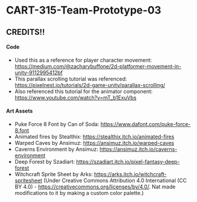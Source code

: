 # CART-315-Team-Prototype-03
 
 ## CREDITS!!
 #### Code
 - Used this as a reference for player character movement: https://medium.com/@zacharybuffone/2d-platformer-movement-in-unity-9112995412bf
 - This parallax scrolling tutorial was referenced: https://pixelnest.io/tutorials/2d-game-unity/parallax-scrolling/
 - Also referenced this tutorial for the animator component: https://www.youtube.com/watch?v=mT_b1ExuVbs

 #### Art Assets
 - Puke Force 8 Font by Can of Soda: https://www.dafont.com/puke-force-8.font
 - Animated fires by Stealthix: https://stealthix.itch.io/animated-fires
 - Warped Caves by Ansimuz: https://ansimuz.itch.io/warped-caves
 - Caverns Environment by Ansimuz: https://ansimuz.itch.io/caverns-environment
 - Deep Forest by Szadiart: https://szadiart.itch.io/pixel-fantasy-deep-forest
 - Witchcraft Sprite Sheet by Arks: https://arks.itch.io/witchcraft-spritesheet (Under Creative Commons Attribution 4.0 International (CC BY 4.0) - https://creativecommons.org/licenses/by/4.0/. Nat made modifications to it by making a custom color palette.)
